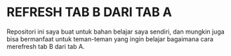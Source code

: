 # REFRESH TAB B DARI TAB A  

Repositori ini saya buat untuk bahan belajar saya sendiri, dan mungkin juga bisa bermanfaat untuk teman-teman yang ingin belajar bagaimana cara merefresh tab B dari tab A.

